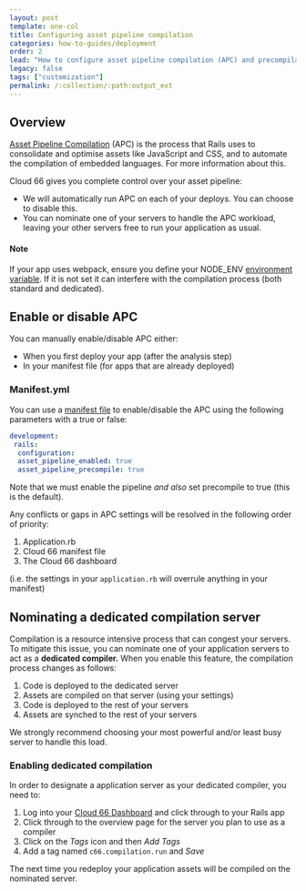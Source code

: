 ```yaml
---
layout: post
template: one-col
title: Configuring asset pipeline compilation
categories: how-to-guides/deployment
order: 2
lead: "How to configure asset pipeline compilation (APC) and precompilation for Rails / Rack applications"
legacy: false
tags: ["customization"]
permalink: /:collection/:path:output_ext
---
```


## Overview

[Asset Pipeline Compilation](https://guides.rubyonrails.org/asset_pipeline.html) (APC) is the process that Rails uses to consolidate and optimise assets like JavaScript and CSS, and to automate the compilation of embedded languages. For more information about this.

Cloud 66 gives you complete control over your asset pipeline: 

- We will automatically run APC on each of your deploys. You can choose to disable this.
- You can nominate one of your servers to handle the APC workload, leaving your other servers free to run your application as usual.

#### Note

<div class="notice notice-warning"><p>If your app uses webpack, ensure you define your NODE_ENV <a href="/{{page.collection}}/tutorials/env-vars.html">environment variable</a>. If it is not set it can interfere with the compilation process (both standard and dedicated).</p></div>

## Enable or disable APC

You can manually enable/disable APC either:  

- When you first deploy your app (after the analysis step)
- In your manifest file (for apps that are already deployed)

### Manifest.yml

You can use a [manifest file](/rails/quickstarts/getting-started-with-manifest.html) to enable/disable the APC using the following parameters with a true or false:

```yaml
development:
 rails:
  configuration:
  asset_pipeline_enabled: true
  asset_pipeline_precompile: true
```

Note that we must enable the pipeline *and also* set precompile to true (this is the default).

Any conflicts or gaps in APC settings will be resolved in the following order of priority:

1. Application.rb
2. Cloud 66 manifest file
3. The Cloud 66 dashboard

(i.e. the settings in your `application.rb` will overrule anything in your manifest)

## Nominating a dedicated compilation server

Compilation is a resource intensive process that can congest your servers. To mitigate this issue, you can nominate one of your application servers to act as a **dedicated compiler.** When you enable this feature, the compilation process changes as follows:

1. Code is deployed to the dedicated server 
2. Assets are compiled on that server (using your settings)
3. Code is deployed to the rest of your servers
4. Assets are synched to the rest of your servers

We strongly recommend choosing your most powerful and/or least busy server to handle this load. 

### Enabling dedicated compilation

In order to designate a application server as your dedicated compiler, you need to:

1. Log into your [Cloud 66 Dashboard](https://app.cloud66.com/) and click through to your Rails app
2. Click through to the overview page for the server you plan to use as a compiler
3. Click on the *Tags* icon and then *Add Tags*
4. Add a tag named `c66.compilation.run` and *Save*

The next time you redeploy your application assets will be compiled on the nominated server.